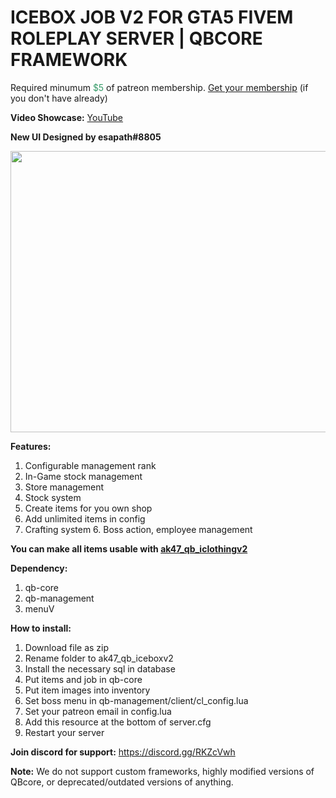 <h1>ICEBOX JOB V2 FOR GTA5 FIVEM ROLEPLAY SERVER | QBCORE FRAMEWORK</h1>
<p>Required minumum <span style="color: #339966;">$5</span> of patreon membership. <a href="https://patreon.com/menanak47" target="_blank">Get your membership</a> (if you don't have already)</p>
<p><strong>Video Showcase:</strong> <a href="https://youtu.be/L4L8pB6BaUg" target="_blank">YouTube</a></p>
<p><strong>New UI Designed by <span class="username-3JLfHz username-1g6Iq1">esapath</span><span class="discriminator-1bqsd3">#8805</span></strong></p>
<p><img src="https://cdn.discordapp.com/attachments/732315339601477652/975896132267950110/unknown.png" alt="" width="800" height="450" /></p>
<p><strong>Features: </strong></p>
<ol>
<li>Configurable management rank</li>
<li>In-Game stock management</li>
<li>Store management</li>
<li>Stock system</li>
<li>Create items for you own shop</li>
<li>Add unlimited items in config</li>
<li>Crafting system 6. Boss action, employee management</li>
</ol>
<p><strong>You can make all items usable with <a href="https://youtu.be/-9QQQlKoqyE" target="_blank">ak47_qb_iclothingv2</a></strong></p>
<p><strong>Dependency:</strong></p>
<ol>
<li>qb-core</li>
<li>qb-management</li>
<li>menuV</li>
</ol>
<p><strong>How to install:</strong></p>
<ol>
<li>Download file as zip</li>
<li>Rename folder to ak47_qb_iceboxv2</li>
<li>Install the necessary sql in database</li>
<li>Put items and job in qb-core</li>
<li>Put item images into inventory</li>
<li>Set boss menu in&nbsp;qb-management/client/cl_config.lua</li>
<li>Set your patreon email in config.lua</li>
<li>Add this resource at the bottom of server.cfg</li>
<li>Restart your server</li>
</ol>
<p><strong>Join discord for support:</strong> <a href="https://discord.gg/RKZcVwh">https://discord.gg/RKZcVwh</a></p>
<p><strong>Note:</strong>&nbsp;We do not support custom frameworks, highly modified versions of QBcore, or deprecated/outdated versions of anything.</p>
